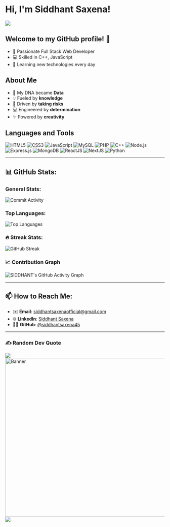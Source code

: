 # Hi, I'm Siddhant Saxena! 
![](https://komarev.com/ghpvc/?username=siddhantsaxena45)
## Welcome to my GitHub profile! 🚀
- 🌟 Passionate Full Stack Web Developer
- 💻 Skilled in C++, JavaScript
- 🌱 Learning new technologies every day
  
## About Me
- 🧬 My DNA became **Data**
- 💡 Fueled by **knowledge**
- 🎯 Driven by **taking risks**
- 💻 Engineered by **determination**
- ✨ Powered by **creativity**

## Languages and Tools
![HTML5](https://img.shields.io/badge/HTML5-E34F26?style=for-the-badge&logo=html5&logoColor=white)
![CSS3](https://img.shields.io/badge/CSS3-1572B6?style=for-the-badge&logo=css3&logoColor=white)
![JavaScript](https://img.shields.io/badge/JavaScript-F7DF1E?style=for-the-badge&logo=javascript&logoColor=black)
![MySQL](https://img.shields.io/badge/MySQL-4479A1?style=for-the-badge&logo=mysql&logoColor=white)
![PHP](https://img.shields.io/badge/PHP-777BB4?style=for-the-badge&logo=php&logoColor=white)
![C++](https://img.shields.io/badge/C++-00599C?style=for-the-badge&logo=cplusplus&logoColor=white)
![Node.js](https://img.shields.io/badge/Node.js-339933?style=for-the-badge&logo=nodedotjs&logoColor=white)
![Express.js](https://img.shields.io/badge/Express.js-000000?style=for-the-badge&logo=express&logoColor=white)
![MongoDB](https://img.shields.io/badge/MongoDB-47A248?style=for-the-badge&logo=mongodb&logoColor=white)
![ReactJS](https://img.shields.io/badge/React.js-123456?style=for-the-badge&logo=reactdotjs&logoColor=white)
![NextJS](https://img.shields.io/badge/C++-00599C?style=for-the-badge&logo=cplusplus&logoColor=white)
<img src="https://img.shields.io/badge/python-%2314354C.svg?style=for-the-badge&logo=python&logoColor=white" alt="Python" />

---
 
## 📊 GitHub Stats:

### General Stats:
![Commit Activity](https://github-readme-stats.vercel.app/api?username=siddhantsaxena45&show_icons=true&hide_border=true&count_private=true&theme=radical&hide_border=false)

### Top Languages:
![Top Languages](https://github-readme-stats.vercel.app/api/top-langs/?username=siddhantsaxena45&layout=compact&theme=radical&hide_border=false&langs_count=20)

### 🔥 Streak Stats:
![GitHub Streak](https://streak-stats.demolab.com/?user=siddhantsaxena45&theme=tokyonight&short_numbers=true)<br/>


### 📈 Contribution Graph
![SIDDHANT's GitHub Activity Graph](https://github-readme-activity-graph.vercel.app/graph?username=siddhantsaxena45&theme=tokyo-night)

---

## 📫 How to Reach Me:
- ✉️ **Email**: siddhantsaxenaofficial@gmail.com
- 🌐 **LinkedIn**: [Siddhant Saxena](https://www.linkedin.com/in/siddhant-saxena-617286271)
- 🧑‍💻 **GitHub**: [@siddhantsaxena45](https://github.com/siddhantsaxena45)

---

### ✍️ Random Dev Quote
![](https://quotes-github-readme.vercel.app/api?type=horizontal&theme=radical)
<img src="https://i.giphy.com/media/v1.Y2lkPTc5MGI3NjExc2N1MXd5bmZyYWZoejVuaGI3eGJhbGd3enhhM24yMjh0czZ1ZG1mZSZlcD12MV9pbnRlcm5hbF9naWZfYnlfaWQmY3Q9Zw/26tn33aiTi1jkl6H6/giphy.gif" alt="Banner" width="1000" height="500">
[![](https://visitcount.itsvg.in/api?id=siddhantsaxena45&icon=0&color=8)](https://visitcount.itsvg.in)
